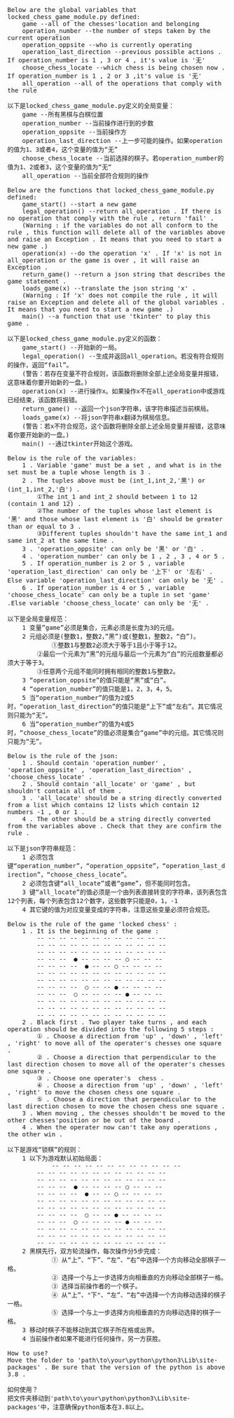 <pre style="white-space: pre-wrap;max-width: 80ch;">
Below are the global variables that locked_chess_game_module.py defined:
	game --all of the chesses'location and belonging
	operation_number --the number of steps taken by the current operation
	operation_oppsite --who is currently operating
	operation_last_direction --previous possible actions . If operation_number is 1 , 3 or 4 , it's value is '无'
	choose_chess_locate --which chess is being chosen now . If operation_number is 1 , 2 or 3 ,it's value is '无'
	all_operation --all of the operations that comply with the rule

以下是locked_chess_game_module.py定义的全局变量：
	game --所有黑棋与白棋位置
	operation_number --当前操作进行到的步数
	operation_oppsite --当前操作方
	operation_last_direction --上一步可能的操作。如果operation的值为1、3或者4，这个变量的值为“无”
	choose_chess_locate --当前选择的棋子。若operation_number的值为1、2或者3，这个变量的值为“无“
	all_operation --当前全部符合规则的操作
	
Below are the functions that locked_chess_game_module.py defined:
	game_start() --start a new game
	legal_operation() --return all_operation . If there is no operation that comply with the rule , return 'fail' . 
	(Warning : if the variables do not all conform to the rule , this function will delete all of the variables above and raise an Exception . It means that you need to start a new game .)
	operation(x) --do the operation 'x' . If 'x' is not in all_operation or the game is over , it will raise an Exception .
	return_game() --return a json string that describes the game statement .
	loads_game(x) --translate the json string 'x' . 
	(Warning : If 'x' does not compile the rule , it will raise an Exception and delete all of the global variables . It means that you need to start a new game .)
	main() --a function that use 'tkinter' to play this game .

以下是locked_chess_game_module.py定义的函数：
	game_start() --开始新的一局。
	legal_operation() --生成并返回all_operation。若没有符合规则的操作，返回“fail”。
	(警告：若存在变量不符合规则，该函数将删除全部上述全局变量并报错，这意味着你要开始新的一盘。)
	operation(x) --进行操作x。如果操作x不在all_operation中或游戏已经结束，该函数将报错。
	return_game() --返回一个json字符串，该字符串描述当前棋局。
	loads_game(x) --将json字符串x翻译为棋局信息。
	(警告：若x不符合规范，这个函数将删除全部上述全局变量并报错，这意味着你要开始新的一盘。)
	main() --通过tkinter开始这个游戏。
	
Below is the rule of the variables:
	1 . Variable 'game' must be a set , and what is in the set must be a tuple whose length is 3 .
	2 . The tuples above must be (int_1,int_2,'黑') or (int_1,int_2,'白') . 
		①The int_1 and int_2 should between 1 to 12 (contain 1 and 12) . 
		②The number of the tuples whose last element is '黑' and those whose last element is '白' should be greater than or equal to 3 . 
		③Different tuples shouldn't have the same int_1 and same int_2 at the same time .
	3 . 'operation_oppsite' can only be '黑' or '白' .
	4 . 'operation_number' can only be 1 , 2 , 3 , 4 or 5 .
	5 . If operation_number is 2 or 5 , variable 'operation_last_direction' can only be '上下' or '左右' . Else variable 'operation_last_direction' can only be '无' .
	6 . If operation_number is 4 or 5 , variable 'choose_chess_locate' can only be a tuple in set 'game' .Else variable 'choose_chess_locate' can only be '无' .

以下是全局变量规范：
	1 变量”game”必须是集合，元素必须是长度为3的元组。
	2 元组必须是(整数1，整数2，”黑”)或(整数1，整数2，“白”)。
        	①整数1与整数2必须大于等于1且小于等于12。
		②最后一个元素为”黑”的元组与最后一个元素为“白”的元组数量都必须大于等于3。
		③任意两个元组不能同时拥有相同的整数1与整数2。
	3 “operation_oppsite”的值只能是“黑”或“白”。
	4 “operation_number”的值只能是1，2，3，4，5。
	5 当“operation_number”的值为2或5时，“operation_last_direction”的值只能是“上下”或“左右”。其它情况则只能为“无”。
	6 当“operation_number”的值为4或5时，“choose_chess_locate”的值必须是集合“game”中的元组。其它情况则只能为“无”。
	
Below is the rule of the json:
	1 . Should contain 'operation_number' , 'operation_oppsite' , 'operation_last_direction' , 'choose_chess_locate' .
	2 . Should contain 'all_locate' or 'game' , but shouldn't contain all of them .
	3 . 'all_locate' should be a string directly converted from a list which contains 12 lists which contain 12 numbers -1 , 0 or 1 . 
	4 . The other should be a string directly converted from the variables above . Check that they are confirm the rule .

以下是json字符串规范：
	1 必须包含键“operation_number”，“operation_oppsite”，“operation_last_direction”，“choose_chess_locate”。
	2 必须包含键“all_locate”或者“game”，但不能同时包含。
	3 键“all_locate”的值必须是一个由列表直接转变的字符串，该列表包含12个列表，每个列表包含12个数字，这些数字只能是0，1，-1
	4 其它键的值为对应变量变成的字符串，注意这些变量必须符合规范。

Below is the rule of the game 'locked chess' :
	1 . It is the beginning of the game :
		-- -- -- -- -- -- -- -- -- -- -- --
		-- -- -- -- -- -- -- -- -- -- -- --
		-- -- -- -- -- -- -- -- -- -- -- --
		-- -- --  ● -- -- -- -- ○ -- -- --
		-- -- -- --  ● -- -- ○ -- -- -- --
		-- -- -- -- -- -- -- -- -- -- -- --
		-- -- -- -- -- -- -- -- -- -- -- --
		-- -- -- --  ○ -- -- ● -- -- -- --
		-- -- --  ○ -- -- -- -- ● -- -- --
		-- -- -- -- -- -- -- -- -- -- -- --
		-- -- -- -- -- -- -- -- -- -- -- --
		-- -- -- -- -- -- -- -- -- -- -- --
	2 . Black first . Two player take turns , and each operation should be divided into the following 5 steps :
		① . Choose a direction from 'up' , 'down' , 'left' , 'right' to move all of the operater's chesses one square . 
		② . Choose a direction that perpendicular to the last direction chosen to move all of the operater's chesses one square . 
		③ . Choose one operater's  chess .
		④ . Choose a direction from 'up' , 'down' , 'left' , 'right' to move the chosen chess one square .
		⑤ . Choose a direction that perpendicular to the last direction chosen to move the chosen chess one square .
	3 . When moving , the chesses shouldn't be moved to the other chesses'position or be out of the board .
	4 . When the operater now can't take any operations , the other win .

以下是游戏“锁棋”的规则：
	1 以下为游戏默认初始局面：
	        -- -- -- -- -- -- -- -- -- -- -- --
		-- -- -- -- -- -- -- -- -- -- -- --
		-- -- -- -- -- -- -- -- -- -- -- --
		-- -- --  ● -- -- -- -- ○ -- -- --
		-- -- -- --  ● -- -- ○ -- -- -- --
		-- -- -- -- -- -- -- -- -- -- -- --
		-- -- -- -- -- -- -- -- -- -- -- --
		-- -- -- --  ○ -- -- ● -- -- -- --
		-- -- --  ○ -- -- -- -- ● -- -- --
		-- -- -- -- -- -- -- -- -- -- -- --
		-- -- -- -- -- -- -- -- -- -- -- --
		-- -- -- -- -- -- -- -- -- -- -- --
	2 黑棋先行，双方轮流操作，每次操作分5步完成：
        	① 从“上”、“下”、“左”、“右”中选择一个方向移动全部棋子一格。
	        ② 选择一个与上一步选择方向相垂直的方向移动全部棋子一格。
	        ③ 选择当前操作者的一个棋子。
	        ④ 从“上”、"下"、“左”、“右”中选择一个方向移动选择的棋子一格。
	        ⑤ 选择一个与上一步选择方向相垂直的方向移动选择的棋子一格。
	3 移动时棋子不能移动到其它棋子所在格或出界。
	4 当前操作者如果不能进行任何操作，另一方获胜。
	
How to use?
Move the folder to 'path\to\your\python\python3\Lib\site-packages' . Be sure that the version of the python is above 3.8 .

如何使用？
把文件夹移动到'path\to\your\python\python3\Lib\site-packages'中，注意确保python版本在3.8以上。
</pre>
